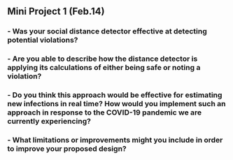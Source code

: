## Mini Project 1 (Feb.14)

### - Was your social distance detector effective at detecting potential violations? 

### - Are you able to describe how the distance detector is applying its calculations of either being safe or noting a violation?
### - Do you think this approach would be effective for estimating new infections in real time? How would you implement such an approach in response to the COVID-19 pandemic we are currently experiencing?
### - What limitations or improvements might you include in order to improve your proposed design?
